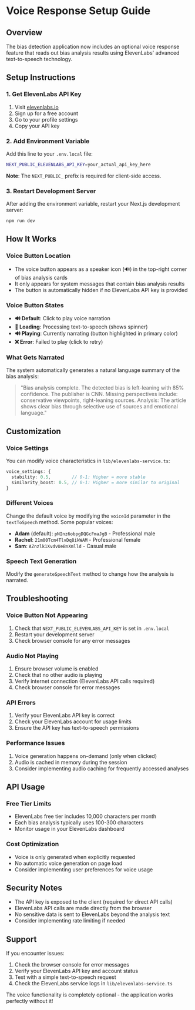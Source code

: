# Voice Response Setup Guide

## Overview

The bias detection application now includes an optional voice response feature that reads out bias analysis results using ElevenLabs' advanced text-to-speech technology.

## Setup Instructions

### 1. Get ElevenLabs API Key

1. Visit [elevenlabs.io](https://elevenlabs.io)
2. Sign up for a free account
3. Go to your profile settings
4. Copy your API key

### 2. Add Environment Variable

Add this line to your `.env.local` file:

```bash
NEXT_PUBLIC_ELEVENLABS_API_KEY=your_actual_api_key_here
```

**Note**: The `NEXT_PUBLIC_` prefix is required for client-side access.

### 3. Restart Development Server

After adding the environment variable, restart your Next.js development server:

```bash
npm run dev
```

## How It Works

### Voice Button Location
- The voice button appears as a speaker icon (🔊) in the top-right corner of bias analysis cards
- It only appears for system messages that contain bias analysis results
- The button is automatically hidden if no ElevenLabs API key is provided

### Voice Button States
- **🔊 Default**: Click to play voice narration
- **🔄 Loading**: Processing text-to-speech (shows spinner)
- **🔊 Playing**: Currently narrating (button highlighted in primary color)
- **❌ Error**: Failed to play (click to retry)

### What Gets Narrated
The system automatically generates a natural language summary of the bias analysis:

> "Bias analysis complete. The detected bias is left-leaning with 85% confidence. The publisher is CNN. Missing perspectives include: conservative viewpoints, right-leaning sources. Analysis: The article shows clear bias through selective use of sources and emotional language."

## Customization

### Voice Settings
You can modify voice characteristics in `lib/elevenlabs-service.ts`:

```typescript
voice_settings: {
  stability: 0.5,        // 0-1: Higher = more stable
  similarity_boost: 0.5, // 0-1: Higher = more similar to original
}
```

### Different Voices
Change the default voice by modifying the `voiceId` parameter in the `textToSpeech` method. Some popular voices:

- **Adam** (default): `pNInz6obpgDQGcFmaJgB` - Professional male
- **Rachel**: `21m00Tcm4TlvDq8ikWAM` - Professional female
- **Sam**: `AZnzlk1XvdvUeBnXmlld` - Casual male

### Speech Text Generation
Modify the `generateSpeechText` method to change how the analysis is narrated.

## Troubleshooting

### Voice Button Not Appearing
1. Check that `NEXT_PUBLIC_ELEVENLABS_API_KEY` is set in `.env.local`
2. Restart your development server
3. Check browser console for any error messages

### Audio Not Playing
1. Ensure browser volume is enabled
2. Check that no other audio is playing
3. Verify internet connection (ElevenLabs API calls required)
4. Check browser console for error messages

### API Errors
1. Verify your ElevenLabs API key is correct
2. Check your ElevenLabs account for usage limits
3. Ensure the API key has text-to-speech permissions

### Performance Issues
1. Voice generation happens on-demand (only when clicked)
2. Audio is cached in memory during the session
3. Consider implementing audio caching for frequently accessed analyses

## API Usage

### Free Tier Limits
- ElevenLabs free tier includes 10,000 characters per month
- Each bias analysis typically uses 100-300 characters
- Monitor usage in your ElevenLabs dashboard

### Cost Optimization
- Voice is only generated when explicitly requested
- No automatic voice generation on page load
- Consider implementing user preferences for voice usage

## Security Notes

- The API key is exposed to the client (required for direct API calls)
- ElevenLabs API calls are made directly from the browser
- No sensitive data is sent to ElevenLabs beyond the analysis text
- Consider implementing rate limiting if needed

## Support

If you encounter issues:

1. Check the browser console for error messages
2. Verify your ElevenLabs API key and account status
3. Test with a simple text-to-speech request
4. Check the ElevenLabs service logs in `lib/elevenlabs-service.ts`

The voice functionality is completely optional - the application works perfectly without it!
